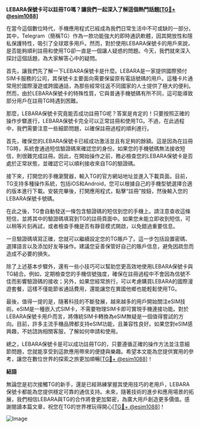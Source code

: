 **LEBARA保號卡可以註冊TG嗎？讓我們一起深入了解這個熱門話題[[TG💪+ @esim1088](https://t.me/s/esim1088)]**

在當今這個數位時代，手機應用程式已經成為我們日常生活中不可或缺的一部分。其中，Telegram（簡稱TG）作為一款功能強大的即時通訊軟體，因其開放性和隱私保護特性，吸引了全球眾多用戶。然而，對於使用LEBARA保號卡的用戶來說，是否能夠順利註冊和使用TG卻一直是一個讓人疑惑的問題。今天，我們就來深入探討這個話題，為大家解答心中的疑問。

首先，讓我們先了解一下LEBARA保號卡是什麼。LEBARA是一家提供國際預付SIM卡服務的公司，其保號卡主要面向需要保留原有電話號碼的用戶。這種卡片通常用於國際漫遊或跨國通話，為那些經常往返不同國家的人士提供了極大的便利。然而，由於LEBARA保號卡的特殊性質，它與普通手機號碼有所不同，這可能導致部分用戶在註冊TG時遇到困難。

那麼，LEBARA保號卡究竟能否成功註冊TG呢？答案是肯定的！只要按照正確的操作步驟進行，LEBARA保號卡完全可以正常註冊和使用TG。不過，在此過程中，我們需要注意一些細節問題，以確保註冊過程的順利進行。

首先，確保您的LEBARA保號卡已經成功激活並且有足夠的餘額。這是因為在註冊TG時，系統會通過短信驗證碼來確認您的身份。如果您的手機號碼無法接收短信，則很難完成註冊。因此，在開始操作之前，務必檢查您的LEBARA保號卡是否處於正常狀態，並確認它可以順利接收來自TG的驗證碼。

接下來，打開您的手機瀏覽器，輸入TG的官方網站地址並進入下載頁面。目前，TG支持多種操作系統，包括iOS和Android，您可以根據自己的手機型號選擇合適的版本進行下載。安裝完畢後，打開應用程式，點擊“註冊”按鈕，然後輸入您的LEBARA保號卡號碼。

在此之後，TG會自動發送一條包含驗證碼的短信到您的手機上。請注意查收這條短信，並將其中的驗證碼填寫到TG的註冊頁面中。如果您未能立即收到短信，可以稍等片刻再試，或者檢查手機是否有靜音模式開啟，以免錯過重要信息。

一旦驗證碼填寫正確，您就可以繼續設定您的TG賬戶了。這一步包括設置密碼、選擇語言以及添加好友等操作。建議您妥善保管好自己的賬戶信息，避免因疏忽而造成不必要的損失。

除了上述基本步驟外，還有一些小技巧可以幫助您更高效地使用LEBARA保號卡與TG結合。例如，定期檢查您的手機信號強度，確保在註冊過程中不會因為信號不佳而影響驗證碼的接收；另外，如果您經常旅行，可以考慮購買LEBARA的國際漫遊套餐，這樣不僅能節省通話費用，還能讓您在異國他鄉也能輕鬆使用TG。

最後，值得一提的是，隨著科技的不斷發展，越來越多的用戶開始關注eSIM技術。eSIM是一種嵌入式SIM卡，不需要物理SIM卡即可實現手機連接功能。對於LEBARA保號卡用戶而言，將傳統SIM卡轉換為eSIM無疑是一個值得嘗試的方向。目前，許多主流手機品牌都支持eSIM功能，且兼容性良好。如果您對eSIM感興趣，不妨諮詢相關客服，了解如何申請和使用。

總之，LEBARA保號卡是可以成功註冊TG的，只要遵循正確的操作方法並注意細節問題，您就能享受到這款應用帶來的便捷與樂趣。希望本文能為您提供實用的參考，讓您在數位世界的探索之旅更加順暢[[TG💪+ @esim1088](https://t.me/s/esim1088)]！

**結語**

無論您是初次接觸TG的新手，還是已經熟練掌握其使用技巧的老用戶，LEBARA保號卡都能為您提供穩定可靠的通信支持。未來，隨著技術的進步和應用場景的拓展，我們相信LEBARA與TG的合作將會更加緊密，為廣大用戶創造更多價值。感謝閱讀本篇文章，祝您在TG的世界裡玩得開心[[TG💪+ @esim1088](https://t.me/s/esim1088)]！

![Image](https://i.postimg.cc/4NQfJmqS/Snipaste-2025-05-13-00-14-12.png)